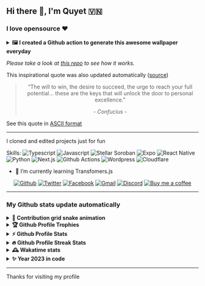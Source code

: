 ## Hi there 👋, I'm Quyet 🇻🇳
### I love opensource ❤️

<details>
  <summary><b>🖼️ I created a Github action to generate this awesome wallpaper everyday</b></summary>

  <center>

  ![Awesome Wallpapers](./assets/wallpaper.jpg)

  <!-- START_CAPTION -->

  *A tranquil forest path blanketed in bioluminescent mushrooms*
  by [CompVis/stable-diffusion-v1-4](https://hf.co/CompVis/stable-diffusion-v1-4)

<!-- END_CAPTION -->
  </center>
</details>

*Please take a look at [this repo](https://github.com/huuquyet/generate-awesome-wallpapers) to see how it works.*

This inspirational quote was also updated automatically ([source](https://github.com/lukePeavey/quotable))

<center>
<!-- START_QUOTE -->
 
  > “The will to win, the desire to succeed, the urge to reach your full potential... these are the keys that will unlock the door to personal excellence.” 
  > 
  > *- Confucius -*

<!-- END_QUOTE -->
</center>

See this quote in [ASCII format](./cowsay_quotes.md)

---

I cloned and edited projects just for fun

Skills: <img alt='Typescript' src='https://cdn.simpleicons.org/typescript/_/yellow' height='32' width='32'>  <img alt='Javascript' src='https://cdn.simpleicons.org/javascript/_/yellow' height='32' width='32'>  <img alt='Stellar Soroban' src='https://cdn.simpleicons.org/stellar/_/yellow' height='32' width='32'>  <img alt='Expo' src='https://cdn.simpleicons.org/expo/_/yellow' height='32' width='32'>  <img alt='React Native' src='https://cdn.simpleicons.org/react/_/yellow' height='32' width='32'>  <img alt='Python' src='https://cdn.simpleicons.org/python/_/yellow' height='32' width='32'>  <img alt='Next.js' src='https://cdn.simpleicons.org/nextdotjs/_/yellow' height='32' width='32'>  <img alt='Github Actions' src='https://cdn.simpleicons.org/githubactions/_/yellow' height='32' width='32'>  <img alt='Wordpress' src='https://cdn.simpleicons.org/wordpress/_/yellow' height='32' width='32'>  <img alt='Cloudflare' src='https://cdn.simpleicons.org/cloudflare/_/yellow' height='32' width='32'>

- 🌱 I’m currently learning Transfomers.js

<center>

  [<img alt='Github' src='https://cdn.simpleicons.org/github/_/yellow' height='32' width='32'>](https://github.com/huuquyet)  [<img alt='Twitter' src='https://cdn.simpleicons.org/twitter/_/yellow' height='32' width='32'>](https://x.com/huuquyetng)  [<img alt='Facebook' src='https://cdn.simpleicons.org/facebook/_/yellow' height='32' width='32'>](https://fb.com/huuquyetng)  [<img alt='Gmail' src='https://cdn.simpleicons.org/gmail/_/yellow' height='32' width='32'>](mailto:huuquyetng@gmail.com)  [<img alt='Discord' src='https://cdn.simpleicons.org/discord/_/yellow' height='32' width='32'>](https://discordapp.com/users/772067447590879292)  [<img alt='Buy me a coffee' src='https://cdn.simpleicons.org/buymeacoffee/_/yellow' height='32' width='32'>](https://buymeacoffee.com/huuquyet)

</center>

---

### My Github stats update automatically

<details>
  <summary><b>🐍 Contribution grid snake animation</b></summary>

  <center>
    <picture>
      <source media="(prefers-color-scheme: light), (prefers-color-scheme: no-preference)" srcset="./assets/github-contribution-grid-snake.svg">
      <source media="(prefers-color-scheme: dark)" srcset="./assets/github-contribution-grid-snake-dark.svg">
      <img alt="Github contribution grid snake animation" src="./assets/github-contribution-grid-snake.svg">
    </picture>
  </center>

*generated with [Platane/snk](https://github.com/Platane/snk)*
</details>

<details>
  <summary><b>🏆 Github Profile Trophies</b></summary>

  <center>
    <picture>
      <source media="(prefers-color-scheme: light), (prefers-color-scheme: no-preference)" srcset="https://github-profile-trophy.vercel.app/?username=huuquyet&theme=flat&no-frame=true">
      <source media="(prefers-color-scheme: dark)" srcset="https://github-profile-trophy.vercel.app/?username=huuquyet&theme=onedark&no-frame=true">
      <img alt="Github Profile Trophy" src="https://github-profile-trophy.vercel.app/?username=huuquyet&theme=onedark&no-frame=true">
    </picture>
  </center>

  *generated with [Github Profile Trophy](https://github.com/ryo-ma/github-profile-trophy)*
</details>

<details>
  <summary><b>⚡ Github Profile Stats</b></summary>

  <center>
    <picture>
      <source media="(prefers-color-scheme: light), (prefers-color-scheme: no-preference)" srcset="https://github-readme-stats.vercel.app/api/top-langs/?username=huuquyet&layout=donut&hide_border=true">
      <source media="(prefers-color-scheme: dark)" srcset="https://github-readme-stats.vercel.app/api/top-langs/?username=huuquyet&layout=donut&theme=onedark&hide_border=true">
      <img alt="Top Langs Stats" src="https://github-readme-stats.vercel.app/api/top-langs/?username=huuquyet&layout=donut&theme=onedark&hide_border=true">
    </picture>
    <picture>
      <source media="(prefers-color-scheme: light), (prefers-color-scheme: no-preference)" srcset="https://github-readme-stats.vercel.app/api?username=huuquyet&show_icons=true&hide_border=true">
      <source media="(prefers-color-scheme: dark)" srcset="https://github-readme-stats.vercel.app/api?username=huuquyet&show_icons=true&theme=onedark&hide_border=true">
      <img alt="Github Profile Stats" src="https://github-readme-stats.vercel.app/api?username=huuquyet&show_icons=true&theme=onedark&hide_border=true">
    </picture>
  </center>
  
  *generated with [Github Readme Stats](https://github.com/anuraghazra/github-readme-stats)*
</details>

<details>
  <summary><b>🔥 Github Profile Streak Stats</b></summary>

  <center>
    <picture>
      <source media="(prefers-color-scheme: light), (prefers-color-scheme: no-preference)" srcset="https://streak-stats.demolab.com/?user=huuquyet&hide_border=true">
      <source media="(prefers-color-scheme: dark)" srcset="https://streak-stats.demolab.com/?user=huuquyet&theme=onedark&hide_border=true">
      <img alt="GitHub Streak Stats" src="https://streak-stats.demolab.com/?user=huuquyet&theme=onedark&hide_border=true">
    </picture>
  </center>

  *generated with [GitHub Readme Streak Stats](https://github.com/DenverCoder1/github-readme-streak-stats)*
</details>

<details>
  <summary><b>🕰️ Wakatime stats</b></summary>
  
  <!--START_SECTION:waka-->
**I'm an Early 🐤** 

```text
🌞 Morning                537 commits         ████████░░░░░░░░░░░░░░░░░   30.44 % 
🌆 Daytime                702 commits         ██████████░░░░░░░░░░░░░░░   39.80 % 
🌃 Evening                389 commits         ██████░░░░░░░░░░░░░░░░░░░   22.05 % 
🌙 Night                  136 commits         ██░░░░░░░░░░░░░░░░░░░░░░░   07.71 % 
```
📅 **I'm Most Productive on Saturday** 

```text
Monday                   205 commits         ███░░░░░░░░░░░░░░░░░░░░░░   11.62 % 
Tuesday                  291 commits         ████░░░░░░░░░░░░░░░░░░░░░   16.50 % 
Wednesday                209 commits         ███░░░░░░░░░░░░░░░░░░░░░░   11.85 % 
Thursday                 236 commits         ███░░░░░░░░░░░░░░░░░░░░░░   13.38 % 
Friday                   236 commits         ███░░░░░░░░░░░░░░░░░░░░░░   13.38 % 
Saturday                 346 commits         █████░░░░░░░░░░░░░░░░░░░░   19.61 % 
Sunday                   241 commits         ███░░░░░░░░░░░░░░░░░░░░░░   13.66 % 
```


📊 **This Week I Spent My Time On** 

```text
💬 Programming Languages: 
Other                    35 hrs 27 mins      █████████████████░░░░░░░░   66.13 % 
TypeScript               4 hrs 13 mins       ██░░░░░░░░░░░░░░░░░░░░░░░   07.87 % 
Bash                     3 hrs 45 mins       ██░░░░░░░░░░░░░░░░░░░░░░░   07.02 % 
Markdown                 3 hrs 21 mins       ██░░░░░░░░░░░░░░░░░░░░░░░   06.25 % 
YAML                     3 hrs 8 mins        █░░░░░░░░░░░░░░░░░░░░░░░░   05.85 % 
```


 Last Updated on 15/05/2024 05:36:22 UTC
<!--END_SECTION:waka-->

  *generated with [Waka readme stats](anmol098/waka-readme-stats)*
</details>

<details>
  <summary><b>✨ Year 2023 in code</b></summary>
  
  <center>

  [![Year in code](./assets/huuquyet.png)](https://year-in-code.com/huuquyet)

  </center>

  *generated with [Year in code](https://github.com/withgraphite/year-in-code)*
</details>

---

Thanks for visiting my profile

<!--
**huuquyet/huuquyet** is a ✨ _special_ ✨ repository because its `README.md` (this file) appears on your GitHub profile.

Here are some ideas to get you started:

- 🔭 I’m currently working on ...
- 🌱 I’m currently learning ...
- 👯 I’m looking to collaborate on ...
- 🤔 I’m looking for help with ...
- 💬 Ask me about ...
- 📫 How to reach me: ...
- 😄 Pronouns: ...
- ⚡ Fun fact: ...
-->
